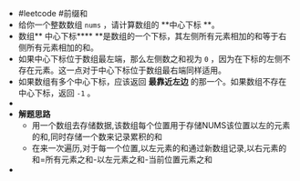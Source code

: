 - #leetcode #前缀和
- 给你一个整数数组 `nums` ，请计算数组的 **中心下标 **。
- 数组** 中心下标**** **是数组的一个下标，其左侧所有元素相加的和等于右侧所有元素相加的和。
- 如果中心下标位于数组最左端，那么左侧数之和视为 `0` ，因为在下标的左侧不存在元素。这一点对于中心下标位于数组最右端同样适用。
- 如果数组有多个中心下标，应该返回 **最靠近左边** 的那一个。如果数组不存在中心下标，返回 `-1` 。
-
- **解题思路**
	- 用一个数组去存储数据,该数组每个位置用于存储NUMS该位置以左的元素的和,同时存储一个数来记录累积的和
	- 在来一次遍历,对于每一个位置,以左元素的和通过新数组记录,以右元素的和=所有元素之和-以左元素之和-当前位置元素之和
-